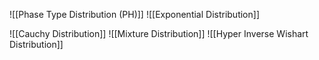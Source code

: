 ![[Phase Type Distribution (PH)]]
![[Exponential Distribution]]

![[Cauchy Distribution]]
![[Mixture Distribution]]
![[Hyper Inverse Wishart Distribution]]